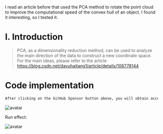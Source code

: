 I read an article before that used the PCA method to rotate the point cloud to improve the computational speed of the convex hull of an object. I found it interesting, so I tested it. 

#  I. Introduction 

>  PCA, as a dimensionality reduction method, can be used to analyze the main direction of the data to construct a new coordinate space. For the main ideas, please refer to the article https://blog.csdn.net/dayuhaitang1/article/details/108778144 

#  Code implementation 

 ```python  
After clicking on the GitHub Sponsor button above, you will obtain access permissions to my private code repository ( https://github.com/slowlon/my_code_bar ) to view this blog code. By searching the code number of this blog, you can find the code you need, code number is: 2024020309574012571
 ```  
![avatar]( 88a30d4c206647389b1150b56b08331a.png) 

 Run effect:  

![avatar]( cbd02c66729d4e4b950f3533498413f2.png) 

